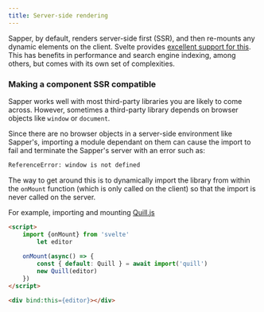 ```yaml
---
title: Server-side rendering
---
```


Sapper, by default, renders server-side first (SSR), and then re-mounts any dynamic elements on the client. Svelte provides [excellent support for this](https://svelte.dev/docs#Server-side_component_API). This has benefits in performance and search engine indexing, among others, but comes with its own set of complexities.

### Making a component SSR compatible

Sapper works well with most third-party libraries you are likely to come across. However, sometimes a third-party library depends on browser objects like `window` or `document`.

Since there are no browser objects in a server-side environment like Sapper's, importing a module dependant on them can cause the import to fail and terminate the Sapper's server with an error such as:

```bash
ReferenceError: window is not defined
```

The way to get around this is to dynamically import the library from within the `onMount` function (which is only called on the client) so that the import is never called on the server.

For example, importing and mounting [Quill.js](https://github.com/quilljs/quill/)

```html
<script>
	import {onMount} from 'svelte'
        let editor
	
	onMount(async() => {
		const { default: Quill } = await import('quill')
		new Quill(editor)
	})
</script>

<div bind:this={editor}></div>

```
